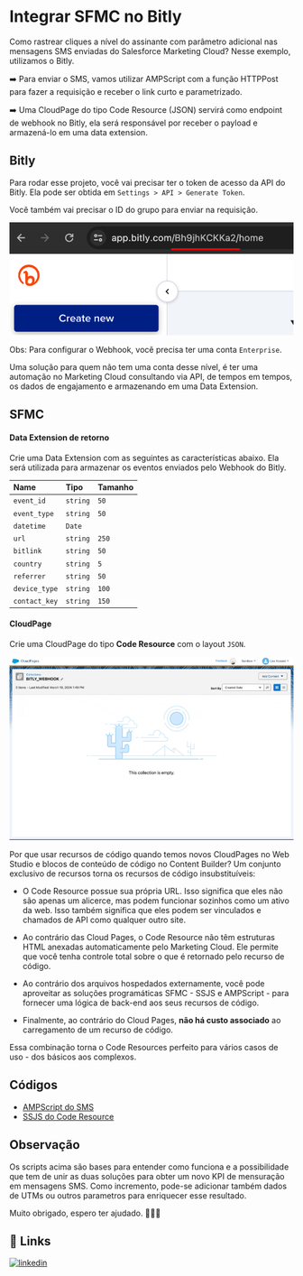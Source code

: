 
# Integrar SFMC no Bitly

Como rastrear cliques a nível do assinante com parâmetro adicional nas mensagens SMS enviadas do Salesforce Marketing Cloud? Nesse exemplo, utilizamos o Bitly.

➡️ Para enviar o SMS, vamos utilizar AMPScript com a função HTTPPost para fazer a requisição e receber o link curto e parametrizado.

➡️ Uma CloudPage do tipo Code Resource (JSON) servirá como endpoint de webhook no Bitly, ela será responsável por receber o payload e armazená-lo em uma data extension.


## Bitly

Para rodar esse projeto, você vai precisar ter o token de acesso da API do Bitly. Ela pode ser obtida em ` Settings > API > Generate Token `.

Você também vai precisar o ID do grupo para enviar na requisição.

![Bitly](https://github.com/leokovaski/sfmc-api-bitly/blob/main/images/bitly-id-folder.png?raw=true)

Obs: Para configurar o Webhook, você precisa ter uma conta `Enterprise`.

Uma solução para quem não tem uma conta desse nível, é ter uma automação no Marketing Cloud consultando via API, de tempos em tempos, os dados de engajamento e armazenando em uma Data Extension.
## SFMC

#### Data Extension de retorno

Crie uma Data Extension com as seguintes as características abaixo. Ela será utilizada para armazenar os eventos enviados pelo Webhook do Bitly.

| Name   | Tipo | Tamanho |
| :---------- | :--------- | :--------- |
| `event_id` | `string` | ` 50 ` |
| `event_type` | `string` | ` 50 ` |
| `datetime` | `Date` |  |
| `url` | `string` | ` 250 ` |
| `bitlink` | `string` | ` 50 ` |
| `country` | `string` | ` 5 ` |
| `referrer` | `string` | ` 50 ` |
| `device_type` | `string` | ` 100 ` |
| `contact_key` | `string` | ` 150 ` |

#### CloudPage

Crie uma CloudPage do tipo **Code Resource** com o layout `JSON`.

![Bitly](https://github.com/leokovaski/sfmc-api-bitly/blob/main/images/chrome-capture-2024-3-19.gif?raw=true)

Por que usar recursos de código quando temos novos CloudPages no Web Studio e blocos de conteúdo de código no Content Builder? Um conjunto exclusivo de recursos torna os recursos de código insubstituíveis:

- O Code Resource possue sua própria URL. Isso significa que eles não são apenas um alicerce, mas podem funcionar sozinhos como um ativo da web. Isso também significa que eles podem ser vinculados e chamados de API como qualquer outro site.

- Ao contrário das Cloud Pages, o Code Resource não têm estruturas HTML anexadas automaticamente pelo Marketing Cloud. Ele permite que você tenha controle total sobre o que é retornado pelo recurso de código.

- Ao contrário dos arquivos hospedados externamente, você pode aproveitar as soluções programáticas SFMC - SSJS e AMPScript - para fornecer uma lógica de back-end aos seus recursos de código.

- Finalmente, ao contrário do Cloud Pages, **não há custo associado** ao carregamento de um recurso de código.

Essa combinação torna o Code Resources perfeito para vários casos de uso - dos básicos aos complexos.
## Códigos

 - [AMPScript do SMS](https://github.com/leokovaski/sfmc-api-bitly/blob/main/AMPScript_SMS)
 - [SSJS do Code Resource](https://github.com/leokovaski/sfmc-api-bitly/blob/main/SSJS_CodeResource.js)

## Observação

Os scripts acima são bases para entender como funciona e a possibilidade que tem de unir as duas soluções para obter um novo KPI de mensuração em mensagens SMS. Como incremento, pode-se adicionar também dados de UTMs ou outros parametros para enriquecer esse resultado.

Muito obrigado, espero ter ajudado. 🙅🏻‍♂️
## 🔗 Links
[![linkedin](https://img.shields.io/badge/linkedin-0A66C2?style=for-the-badge&logo=linkedin&logoColor=white)](https://www.linkedin.com/in/leokovaski/)

